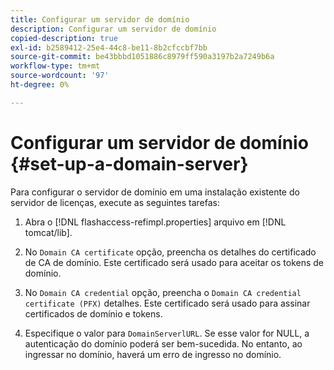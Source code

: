 ```yaml
---
title: Configurar um servidor de domínio
description: Configurar um servidor de domínio
copied-description: true
exl-id: b2589412-25e4-44c8-be11-8b2cfccbf7bb
source-git-commit: be43bbbd1051886c8979ff590a3197b2a7249b6a
workflow-type: tm+mt
source-wordcount: '97'
ht-degree: 0%

---
```


# Configurar um servidor de domínio {#set-up-a-domain-server}

Para configurar o servidor de domínio em uma instalação existente do servidor de licenças, execute as seguintes tarefas:

1. Abra o [!DNL flashaccess-refimpl.properties] arquivo em [!DNL tomcat/lib].

1. No `Domain CA certificate` opção, preencha os detalhes do certificado de CA de domínio. Este certificado será usado para aceitar os tokens de domínio.
1. No `Domain CA credential` opção, preencha o `Domain CA credential certificate (PFX)` detalhes. Este certificado será usado para assinar certificados de domínio e tokens.

1. Especifique o valor para `DomainServerlURL`. Se esse valor for NULL, a autenticação do domínio poderá ser bem-sucedida. No entanto, ao ingressar no domínio, haverá um erro de ingresso no domínio.
